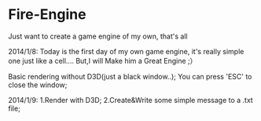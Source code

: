 Fire-Engine
===========

Just want to create a game engine of my own, that's all

2014/1/8:
  Today is the first day of my own game engine, it's really simple one just like a cell.... 
  But,I will Make him a Great Engine ;）
  
  Basic rendering without D3D(just a black window..);
  You can press 'ESC' to close the window;
  
2014/1/9:
  1.Render with D3D;
  2.Create&Write some simple message to a .txt file;
